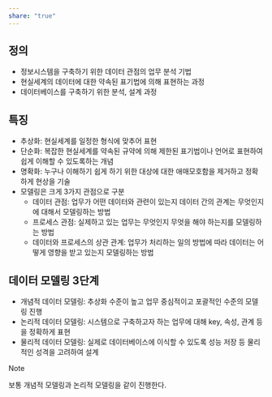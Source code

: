 ```yaml
---
share: "true"
---
```

## 정의

- 정보시스템을 구축하기 위한 데이터 관점의 업무 분석 기법
- 현실세계의 데이터에 대한 약속된 표기법에 의해 표현하는 과정
- 데이터베이스를 구축하기 위한 분석, 설계 과정

## 특징

- 추상화: 현실세계를 일정한 형식에 맞추어 표현
- 단순화: 복잡한 현실세계를 약속된 규약에 의해 제한된 표기법이나 언어로 표현하여 쉽게 이해할 수 있도록하는 개념
- 명확화: 누구나 이해하기 쉽게 하기 위한 대상에 대한 애매모호함을 제거하고 정확하게 현상을 기술
- 모델링은 크게 3가지 관점으로 구분
	- 데이터 관점: 업무가 어떤 데이터와 관련이 있는지 데이터 간의 관계는 무엇인지에 대해서 모델링하는 방법
	- 프로세스 관점: 실제하고 있는 업무는 무엇인지 무엇을 해야 하는지를 모델링하는 방법
	- 데이터와 프로세스의 상관 관계: 업무가 처리하는 일의 방법에 따라 데이터는 어떻게 영향을 받고 있는지 모델링하는 방법

## 데이터 모델링 3단계

- 개념적 데이터 모델링: 추상화 수준이 높고 업무 중심적이고 포괄적인 수준의 모델링 진행
- 논리적 데이터 모델링: 시스템으로 구축하고자 하는 업무에 대해 key, 속성, 관계 등을 정확하게 표현
- 물리적 데이터 모델링: 실제로 데이터베이스에 이식할 수 있도록 성능 저장 등 물리적인 성격을 고려하여 설계

>[!NOTE]
>보통 개념적 모델링과 논리적 모델링을 같이 진행한다.

